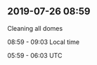 
## 2019-07-26 08:59

[//]: # (Keywords: #cleaning)

Cleaning all domes

08:59 - 09:03 Local time

05:59 - 06:03 UTC

